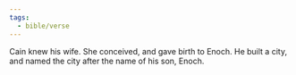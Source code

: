 ```yaml
---
tags:
  - bible/verse
---
```

Cain knew his wife. She conceived, and gave birth to Enoch. He built a city, and named the city after the name of his son, Enoch.